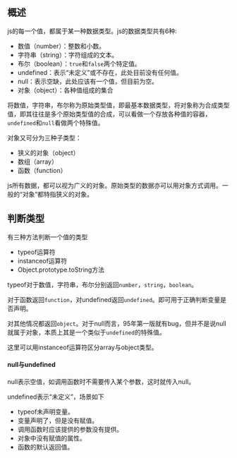 ## 概述

js的每一个值，都属于某一种数据类型。js的数据类型共有6种:

* 数值（number）：整数和小数。
* 字符串（string）：字符组成的文本。
* 布尔（boolean）：`true`和`false`两个特定值。
* undefined：表示“未定义”或不存在，此处目前没有任何值。
* null：表示空缺，此处应该有一个值，但目前为空。
* 对象（object）：各种值组成的集合

将数值，字符串，布尔称为原始类型值，即最基本数据类型，将对象称为合成类型值，即其往往是多个原始类型值的合成，可以看做一个存放各种值的容器，`undefined`和`null`看做两个特殊值。

对象又可分为三种子类型：

* 狭义的对象（object）
* 数组（array）
* 函数（function）

js所有数据，都可以视为广义的对象。原始类型的数据亦可以用对象方式调用。一般的“对象”都特指狭义的对象。

## 判断类型

有三种方法判断一个值的类型

* typeof运算符
* instanceof运算符
* Object.prototype.toString方法

typeof对于数值，字符串，布尔分别返回`number`，`string`，`boolean`。

对于函数返回`function`，对undefined返回`undefined`。即可用于正确判断变量是否声明。

对其他情况都返回`object`。对于null而言，95年第一版就有bug，但并不是说null就属于对象，本质上其是一个类似于`undefined`的特殊值。

这里可以用instanceof运算符区分array与object类型。

#### null与undefined

null表示空值，如调用函数时不需要传入某个参数，这时就传入null。

undefined表示“未定义”，场景如下

* typeof未声明变量。
* 变量声明了，但是没有赋值。
* 调用函数时应该提供的参数没有提供。
* 对象中没有赋值的属性。
* 函数的默认返回值。
